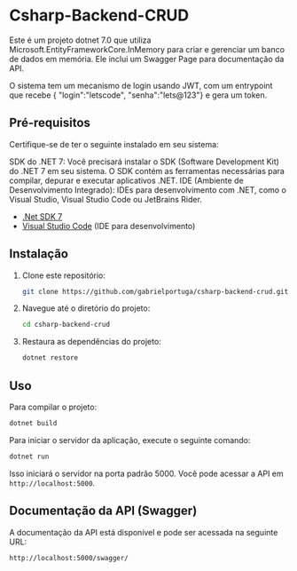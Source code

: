 # Csharp-Backend-CRUD

Este é um projeto dotnet 7.0 que utiliza Microsoft.EntityFrameworkCore.InMemory para criar e gerenciar um banco de dados em memória. Ele inclui um Swagger Page para documentação da API.

O sistema tem um mecanismo de login usando JWT, com um entrypoint que recebe { "login":"letscode", "senha":"lets@123"} e gera um token.

## Pré-requisitos

Certifique-se de ter o seguinte instalado em seu sistema:

SDK do .NET 7:
Você precisará instalar o SDK (Software Development Kit) do .NET 7 em seu sistema. O SDK contém as ferramentas necessárias para compilar, depurar e executar aplicativos .NET.
IDE (Ambiente de Desenvolvimento Integrado):
IDEs para desenvolvimento com .NET, como o Visual Studio, Visual Studio Code ou JetBrains Rider.

-   [.Net SDK 7]([https://nodejs.org/](https://dotnet.microsoft.com/en-us/download/dotnet/7.0))
-   [Visual Studio Code]([https://www.npmjs.com/](https://code.visualstudio.com/download)) (IDE para desenvolvimento)

## Instalação

1. Clone este repositório:

    ```bash
    git clone https://github.com/gabrielportuga/csharp-backend-crud.git
    ```

2. Navegue até o diretório do projeto:

    ```bash
    cd csharp-backend-crud
    ```

3. Restaura as dependências do projeto:
    
    ```bash
    dotnet restore
    ```


## Uso

Para compilar o projeto:

```bash
dotnet build 
```

Para iniciar o servidor da aplicação, execute o seguinte comando:

```bash
dotnet run 
```

Isso iniciará o servidor na porta padrão 5000. Você pode acessar a API em `http://localhost:5000`.

## Documentação da API (Swagger)

A documentação da API está disponível e pode ser acessada na seguinte URL:

```
http://localhost:5000/swagger/
```
